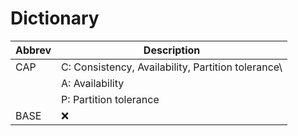 # Dictionary

Abbrev  | Description
---     | ---
CAP     | C: Consistency, Availability, Partition tolerance\
        | A: Availability
        | P: Partition tolerance
BASE    | :x: